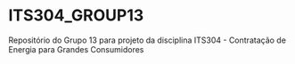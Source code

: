 # ITS304_GROUP13
Repositório do Grupo 13 para projeto da disciplina ITS304 - Contratação de Energia para Grandes Consumidores
